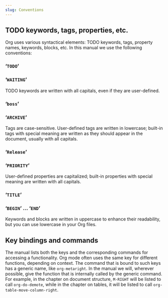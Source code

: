 ```yaml
---
slug: Conventions
---
```


## TODO keywords, tags, properties, etc.

Org uses various syntactical elements: TODO keywords, tags, property names, keywords, blocks, etc. In this manual we use the following conventions:

### ‘`TODO`’

### ‘`WAITING`’

TODO keywords are written with all capitals, even if they are user-defined.

### ‘`boss`’

### ‘`ARCHIVE`’

Tags are case-sensitive. User-defined tags are written in lowercase; built-in tags with special meaning are written as they should appear in the document, usually with all capitals.

### ‘`Release`’

### ‘`PRIORITY`’

User-defined properties are capitalized; built-in properties with special meaning are written with all capitals.

### ‘`TITLE`’

### ‘`BEGIN`’ … ‘`END`’

Keywords and blocks are written in uppercase to enhance their readability, but you can use lowercase in your Org files.

## Key bindings and commands

The manual lists both the keys and the corresponding commands for accessing a functionality. Org mode often uses the same key for different functions, depending on context. The command that is bound to such keys has a generic name, like `org-metaright`. In the manual we will, wherever possible, give the function that is internally called by the generic command. For example, in the chapter on document structure, `M-RIGHT` will be listed to call `org-do-demote`, while in the chapter on tables, it will be listed to call `org-table-move-column-right`.
